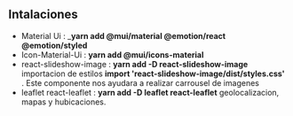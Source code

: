 ## Intalaciones 
* Material Ui :  ___yarn add @mui/material @emotion/react @emotion/styled__
* Icon-Material-Ui : __yarn add @mui/icons-material__
* react-slideshow-image : __yarn add -D react-slideshow-image__ importacion de estilos __import 'react-slideshow-image/dist/styles.css'__ . Este componente nos ayudara a realizar carrousel de imagenes
* leaflet react-leaflet : __yarn add -D leaflet react-leaflet__ geolocalizacion, mapas y hubicaciones. 